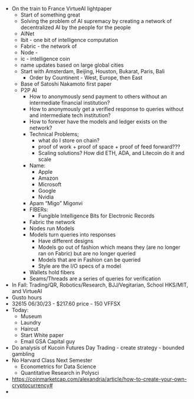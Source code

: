 - On the train to France VirtueAI lightpaper
    - Start of something great
    - Solving the problem of AI supremacy by creating a network of decentralized AI by the people for the people
    - AINet
    - Ibit - one bit of intelligence computation
    - Fabric - the network of
    - Node -
    - ic - intelligence coin
    - name updates based on large global cities
    - Start with Amsterdam, Beijing, Houston, Bukarat, Paris, Bali
        - Order by Countinent - West, Europe, then East
    - Base of Satoshi Nakamoto first paper
    - P2P AI
        - How to anonymously send payment to others without an intermediate financial institution?
        -  How to anonymously get a verified response to queries without and intermediate tech institution?
        - How to forever have the models and ledger exists on the network?
        - Technical Problems;
            - what do I store on chain?
            - proof of work + proof of space + proof of feed forward???
            - Scaling solutions? How did ETH, ADA, and Litecoin do it and scale
        - Name:
            - Apple
            - Amazon
            - Microsoft
            - Google
            - Nvidia
        - Apam “Migo” Migonvi
        - FIBERs:
            - Fungible Intelligence Bits for Electronic Records
        - Fabric the network
        - Nodes run Models
        - Models turn queries into responses
            - Have different designs
            - Models go out of fashion which means they (are no longer ran on Fabric) but are no longer queried
            - Models that are in Fashion can be queried
            - Style are the I/O specs of a model
        - Wallets hold fibers
        - Seams/Threads are a series of queries for verification
- In Fall: Trading/QR, Robotics/Research, BJJ/Vegitarian, School HKS/MIT, and VirtueAI
- Gusto hours
- 32615 06/30/23 - $217.60 price - 150 VFFSX
- Today:
    - Museum
    - Laundry
    - Haircut
    - Start White paper
    - Email GSA Capital guy
- Do analysis of Kucoin Futures Day Trading - create strategy - bounded gambling
- No Harvard Class Next Semester
    - Econometrics for Data Science
    - Quantitative Research in Polysci
- https://coinmarketcap.com/alexandria/article/how-to-create-your-own-cryptocurrency#
- 
